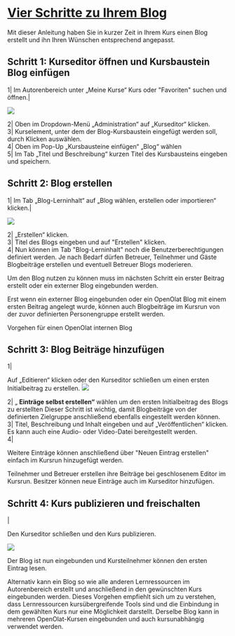 #  [Vier Schritte zu Ihrem Blog](Vier+Schritte+zu+Ihrem+Blog.html)

Mit dieser Anleitung haben Sie in kurzer Zeit in Ihrem Kurs einen Blog
erstellt und ihn Ihren Wünschen entsprechend angepasst.

  

Schritt 1: Kurseditor öffnen und Kursbaustein Blog einfügen  
---  
1| Im Autorenbereich unter „Meine Kurse“ Kurs oder "Favoriten" suchen und
öffnen.|

![](../../download/attachments/590041/Autorenbereich3.png)  
  
  
2| Oben im Dropdown-Menü „Administration“ auf „Kurseditor“ klicken.  
3| Kurselement, unter dem der Blog-Kursbaustein eingefügt werden soll, durch
Klicken auswählen.  
4| Oben im Pop-Up „Kursbausteine einfügen“ „Blog“ wählen  
5| Im Tab „Titel und Beschreibung“ kurzen Titel des Kursbausteins eingeben und
speichern.  
  
Schritt 2: Blog erstellen  
---  
1| Im Tab „Blog-Lerninhalt“ auf „Blog wählen, erstellen oder importieren“
klicken.|

![](../../download/attachments/590041/Blog_erstellen1.png)  
  
2| „Erstellen“ klicken.  
3| Titel des Blogs eingeben und auf "Erstellen" klicken.  
4| Nun können im Tab "Blog-Lerninhalt" noch die Benutzerberechtigungen
definiert werden. Je nach Bedarf dürfen Betreuer, Teilnehmer und Gäste
Blogbeiträge erstellen und eventuell Betreuer Blogs moderieren.  
  
Um den Blog nutzen zu können muss im nächsten Schritt ein erster Beitrag
erstellt oder ein externer Blog eingebunden werden.

Erst wenn ein externer Blog eingebunden oder ein OpenOlat Blog mit einem
ersten Beitrag angelegt wurde, können auch Blogbeiträge im Kursrun von der
zuvor definierten Personengruppe erstellt werden.

Vorgehen für einen OpenOlat internen Blog

Schritt 3: Blog Beiträge hinzufügen  
---  
1|

Auf „Editieren“ klicken oder den Kurseditor schließen um einen ersten
Initialbeitrag zu erstellen.
![](../../download/attachments/590041/13_blog_einbinden.png)  
  
2| „ **Einträge selbst erstellen“** wählen um den ersten Initialbeitrag des
Blogs zu erstellten  Dieser Schritt ist wichtig, damit Blogbeiträge von der
definierten Zielgruppe anschließend ebenfalls eingestellt werden können.  
3| Titel, Beschreibung und Inhalt eingeben und auf „Veröffentlichen“ klicken.
Es kann auch eine Audio- oder Video-Datei bereitgestellt werden.  
4|

Weitere Einträge können anschließend über "Neuen Eintrag erstellen" einfach im
Kursrun hinzugefügt werden.  
  
Teilnehmer und Betreuer erstellen ihre Beiträge bei geschlosenem Editor im
Kursrun. Besitzer können neue Einträge auch im Kurseditor hinzufügen.

Schritt 4: Kurs publizieren und freischalten  
---  
  
|

Den Kurseditor schließen und den Kurs publizieren.

![](../../download/attachments/590041/publizieren_blog.png)  
  
Der Blog ist nun eingebunden und Kursteilnehmer können den ersten Eintrag
lesen.

Alternativ kann ein Blog so wie alle anderen Lernressourcen im Autorenbereich
erstellt und anschließend in den gewünschten Kurs eingebunden werden. Dieses
Vorgehen empfiehlt sich um zu verstehen, dass Lernressourcen kursübergreifende
Tools sind und die Einbindung in dem gewählten Kurs nur eine Möglichkeit
darstellt. Derselbe Blog kann in mehreren OpenOlat-Kursen eingebunden und auch
kursunabhängig verwendet werden.

  

  

  

